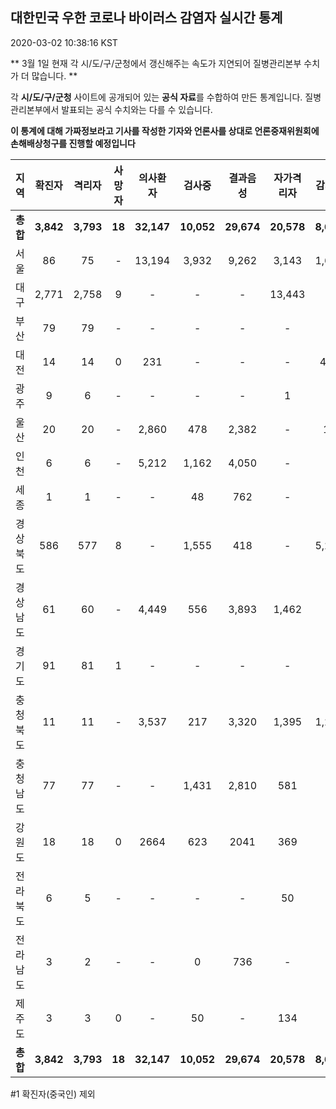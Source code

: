
## 대한민국 우한 코로나 바이러스 감염자 실시간 통계
2020-03-02 10:38:16 KST

** 3월 1일 현재 각 시/도/구/군청에서 갱신해주는 속도가 지연되어 질병관리본부 수치가 더 많습니다. **

각 **시/도/구/군청** 사이트에 공개되어 있는 **공식 자료**를 수합하여 만든 통계입니다.
질병관리본부에서 발표되는 공식 수치와는 다를 수 있습니다.

**이 통계에 대해 가짜정보라고 기사를 작성한 기자와 언론사를 상대로 언론중재위원회에 손해배상청구를 진행할 예정입니다**


        
|  지역  | 확진자 |  격리자  |  사망자  |  의사환자  |  검사중  |  결과음성  |  자가격리자  |  감시중  |  감시해제  |  완치  |
|:------:|:------:|:--------:|:--------:|:----------:|:--------:|:----------------:|:------------:|:--------:|:----------:|:--:|
|**총합**|**3,842**|**3,793**|**18**|**32,147**|**10,052**|**29,674**|**20,578**|**8,666**|**4,343**|**30**|
|서울|86|75|-|13,194|3,932|9,262|3,143|1,691|1,452|11|
|대구|2,771|2,758|9 |-|-|-|13,443|-|-|4 |
|부산|79|79|-|-|-|-|-|-|-|-|
|대전|14|14|0|231|-|-|-|426|2444|-|
|광주|9|6|-|-|-|-|1|-|-|2|
|울산|20|20|-|2,860|478|2,382|-|18|8|-|
|인천|6|6|-|5,212|1,162|4,050|-|-|-|-|
|세종|1|1|-|-|48|762|-|-|-|-|
|경상북도|	586  |	577  |	8    |-|	1,555|						418  |-|	5,284|						254  |						1    |
|경상남도|61|60|-|4,449|556|3,893|1,462|-|-|1|
|경기도|91|81|1|-|-|-|-|-|-|9|
|충청북도|11|11|-|3,537|217|3,320|1,395|1,247|148|-|
|충청남도|77|77|-|-|1,431|2,810|581|-|-|-|
|강원도|18|18|0|2664|623|2041|369|-|-|-|
|전라북도|6|5|-|-|-|-|50|-|-|1|
|전라남도|3|2|-|-|0|736|-|-|1|1|
|제주도|3|3|0|-|50|-|134|-|36|-|
|**총합**|**3,842**|**3,793**|**18**|**32,147**|**10,052**|**29,674**|**20,578**|**8,666**|**4,343**|**30**|

        

#1 확진자(중국인) 제외
    